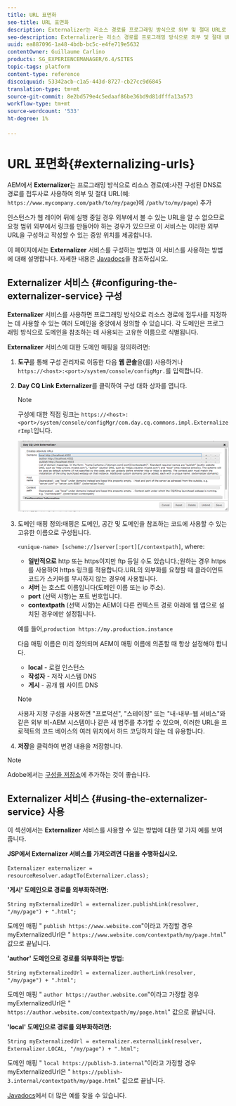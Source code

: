 ```yaml
---
title: URL 표면화
seo-title: URL 표면화
description: Externalizer는 리소스 경로를 프로그래밍 방식으로 외부 및 절대 URL로 변환할 수 있는 OSGI 서비스입니다
seo-description: Externalizer는 리소스 경로를 프로그래밍 방식으로 외부 및 절대 URL로 변환할 수 있는 OSGI 서비스입니다
uuid: ea887096-1a48-4bdb-bc5c-e4fe719e5632
contentOwner: Guillaume Carlino
products: SG_EXPERIENCEMANAGER/6.4/SITES
topic-tags: platform
content-type: reference
discoiquuid: 53342acb-c1a5-443d-8727-cb27cc9d6845
translation-type: tm+mt
source-git-commit: 8e2bd579e4c5edaaf86be36bd9d81dfffa13a573
workflow-type: tm+mt
source-wordcount: '533'
ht-degree: 1%

---
```



# URL 표면화{#externalizing-urls}

AEM에서 **Externalizer**&#x200B;는 프로그래밍 방식으로 리소스 경로(예:사전 구성된 DNS로 경로를 접두사로 사용하여 외부 및 절대 URL(예: `https://www.mycompany.com/path/to/my/page`)에 `/path/to/my/page`) 추가

인스턴스가 웹 레이어 뒤에 실행 중일 경우 외부에서 볼 수 있는 URL을 알 수 없으므로 요청 범위 외부에서 링크를 만들어야 하는 경우가 있으므로 이 서비스는 이러한 외부 URL을 구성하고 작성할 수 있는 중앙 위치를 제공합니다.

이 페이지에서는 **Externalizer** 서비스를 구성하는 방법과 이 서비스를 사용하는 방법에 대해 설명합니다. 자세한 내용은 [Javadocs](https://helpx.adobe.com/experience-manager/6-4/sites/developing/using/reference-materials/javadoc/com/day/cq/commons/Externalizer.html)을 참조하십시오.

## Externalizer 서비스 {#configuring-the-externalizer-service} 구성

**Externalizer** 서비스를 사용하면 프로그래밍 방식으로 리소스 경로에 접두사를 지정하는 데 사용할 수 있는 여러 도메인을 중앙에서 정의할 수 있습니다. 각 도메인은 프로그래밍 방식으로 도메인을 참조하는 데 사용되는 고유한 이름으로 식별됩니다.

**Externalizer** 서비스에 대한 도메인 매핑을 정의하려면:

1. **도구**&#x200B;를 통해 구성 관리자로 이동한 다음 **웹 콘솔**&#x200B;을(를) 사용하거나 `https://<host>:<port>/system/console/configMgr.`를 입력합니다.
1. **Day CQ Link Externalizer**&#x200B;를 클릭하여 구성 대화 상자를 엽니다.

   >[!NOTE]
   >
   >구성에 대한 직접 링크는 `https://<host>:<port>/system/console/configMgr/com.day.cq.commons.impl.ExternalizerImpl`입니다.

   ![chlimage_1-44](assets/chlimage_1-44.png)

1. 도메인 매핑 정의:매핑은 도메인, 공간 및 도메인을 참조하는 코드에 사용할 수 있는 고유한 이름으로 구성됩니다.

   `<unique-name> [scheme://]server[:port][/contextpath]`, where:

   * **일반적으로** http 또는 https이지만 ftp 등일 수도 있습니다.;원하는 경우 https를 사용하여 https 링크를 적용합니다.URL의 외부화를 요청할 때 클라이언트 코드가 스키마를 무시하지 않는 경우에 사용됩니다.
   * **서버** 는 호스트 이름입니다(도메인 이름 또는 ip 주소).
   * **port** (선택 사항)는 포트 번호입니다.
   * **contextpath** (선택 사항)는 AEM이 다른 컨텍스트 경로 아래에 웹 앱으로 설치된 경우에만 설정됩니다.

   예를 들어,`production https://my.production.instance`

   다음 매핑 이름은 미리 정의되며 AEM이 매핑 이름에 의존할 때 항상 설정해야 합니다.

   * **local**  - 로컬 인스턴스
   * **작성자**  - 저작 시스템 DNS
   * **게시**  - 공개 웹 사이트 DNS

   >[!NOTE]
   >
   >사용자 지정 구성을 사용하면 &quot;프로덕션&quot;, &quot;스테이징&quot; 또는 &quot;내-내부-웹 서비스&quot;와 같은 외부 비-AEM 시스템이나 같은 새 범주를 추가할 수 있으며, 이러한 URL을 프로젝트의 코드 베이스의 여러 위치에서 하드 코딩하지 않는 데 유용합니다.

1. **저장**&#x200B;을 클릭하여 변경 내용을 저장합니다.

>[!NOTE]
>
>Adobe에서는 [구성을 저장소](/help/sites-deploying/configuring-osgi.md#adding-a-new-configuration-to-the-repository)에 추가하는 것이 좋습니다.

## Externalizer 서비스 {#using-the-externalizer-service} 사용

이 섹션에서는 **Externalizer** 서비스를 사용할 수 있는 방법에 대한 몇 가지 예를 보여 줍니다.

**JSP에서 Externalizer 서비스를 가져오려면 다음을 수행하십시오.**

`Externalizer externalizer = resourceResolver.adaptTo(Externalizer.class);`

**&#39;게시&#39; 도메인으로 경로를 외부화하려면:**

`String myExternalizedUrl = externalizer.publishLink(resolver, "/my/page") + ".html";`

도메인 매핑 &quot; `publish https://www.website.com`&quot;이라고 가정할 경우 myExternalizedUrl은 &quot; `https://www.website.com/contextpath/my/page.html`&quot; 값으로 끝납니다.

**&#39;author&#39; 도메인으로 경로를 외부화하는 방법:**

`String myExternalizedUrl = externalizer.authorLink(resolver, "/my/page") + ".html";`

도메인 매핑 &quot; `author https://author.website.com`&quot;이라고 가정할 경우 myExternalizedUrl은 &quot; `https://author.website.com/contextpath/my/page.html`&quot; 값으로 끝납니다.

**&#39;local&#39; 도메인으로 경로를 외부화하려면:**

`String myExternalizedUrl = externalizer.externalLink(resolver, Externalizer.LOCAL, "/my/page") + ".html";`

도메인 매핑 &quot; `local https://publish-3.internal`&quot;이라고 가정할 경우 myExternalizedUrl은 &quot; `https://publish-3.internal/contextpath/my/page.html`&quot; 값으로 끝납니다.

[Javadocs](https://helpx.adobe.com/experience-manager/6-4/sites/developing/using/reference-materials/javadoc/com/day/cq/commons/Externalizer.html)에서 더 많은 예를 찾을 수 있습니다.
